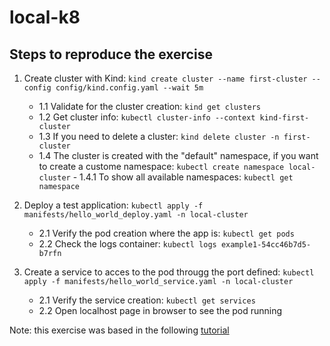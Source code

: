 # local-k8

## Steps to reproduce the exercise

1. Create cluster with Kind: `kind create cluster --name first-cluster --config config/kind.config.yaml --wait 5m`
   - 1.1 Validate for the cluster creation: `kind get clusters`
   - 1.2 Get cluster info: `kubectl cluster-info --context kind-first-cluster`
   - 1.3 If you need to delete a cluster: `kind delete cluster -n first-cluster`
   - 1.4 The cluster is created with the "default" namespace, if you want to create a custome namespace: `kubectl create namespace local-cluster`
         - 1.4.1 To show all available namespaces: `kubectl get namespace`

2. Deploy a test application: `kubectl apply -f manifests/hello_world_deploy.yaml -n local-cluster`
   - 2.1 Verify the pod creation where the app is: `kubectl get pods`
   - 2.2 Check the logs container: `kubectl logs example1-54cc46b7d5-b7rfn`

3. Create a service to acces to the pod througg the port defined: `kubectl apply -f manifests/hello_world_service.yaml -n local-cluster`
   - 2.1 Verify the service creation: `kubectl get services`
   - 2.2 Open localhost page in browser to see the pod running

Note: this exercise was based in the following [tutorial](https://www.appvia.io/blog/tutorial-deploy-kubernetes-cluster/)

